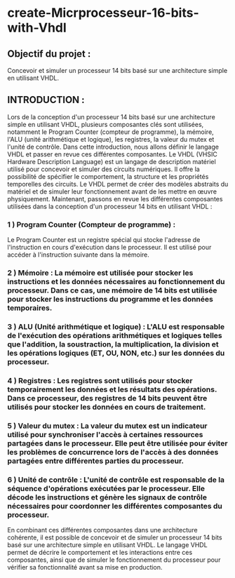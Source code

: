 # create-Micrprocesseur-16-bits-with-Vhdl
## Objectif du projet :
Concevoir et simuler un processeur 14 bits basé sur une architecture simple en utilisant VHDL.
## INTRODUCTION :
Lors de la conception d'un processeur 14 bits basé sur une architecture simple en utilisant VHDL, plusieurs composantes clés sont utilisées, notamment le Program Counter (compteur de programme), la mémoire, l'ALU (unité arithmétique et logique), les registres, la valeur du mutex et l'unité de contrôle. Dans cette introduction, nous allons définir le langage VHDL et passer en revue ces différentes composantes.
Le VHDL (VHSIC Hardware Description Language) est un langage de description matériel utilisé pour concevoir et simuler des circuits numériques. Il offre la possibilité de spécifier le comportement, la structure et les propriétés temporelles des circuits. Le VHDL permet de créer des modèles abstraits du matériel et de simuler leur fonctionnement avant de les mettre en œuvre physiquement.
Maintenant, passons en revue les différentes composantes utilisées dans la conception d'un processeur 14 bits en utilisant VHDL :


### 1 ) Program Counter (Compteur de programme) :
Le Program Counter est un registre spécial qui stocke l'adresse de l'instruction en cours d'exécution dans le processeur. Il est utilisé pour accéder à l'instruction suivante dans la mémoire.
### 2 ) Mémoire : La mémoire est utilisée pour stocker les instructions et les données nécessaires au fonctionnement du processeur. Dans ce cas, une mémoire de 14 bits est utilisée pour stocker les instructions du programme et les données temporaires.
### 3 ) ALU (Unité arithmétique et logique) : L'ALU est responsable de l'exécution des opérations arithmétiques et logiques telles que l'addition, la soustraction, la multiplication, la division et les opérations logiques (ET, OU, NON, etc.) sur les données du processeur.
### 4 ) Registres : Les registres sont utilisés pour stocker temporairement les données et les résultats des opérations. Dans ce processeur, des registres de 14 bits peuvent être utilisés pour stocker les données en cours de traitement.
### 5 ) Valeur du mutex : La valeur du mutex est un indicateur utilisé pour synchroniser l'accès à certaines ressources partagées dans le processeur. Elle peut être utilisée pour éviter les problèmes de concurrence lors de l'accès à des données partagées entre différentes parties du processeur.
### 6 ) Unité de contrôle : L'unité de contrôle est responsable de la séquence d'opérations exécutées par le processeur. Elle décode les instructions et génère les signaux de contrôle nécessaires pour coordonner les différentes composantes du processeur.
En combinant ces différentes composantes dans une architecture cohérente, il est possible de concevoir et de simuler un processeur 14 bits basé sur une architecture simple en utilisant VHDL. Le langage VHDL permet de décrire le comportement et les interactions entre ces composantes, ainsi que de simuler le fonctionnement du processeur pour vérifier sa fonctionnalité avant sa mise en production.



